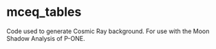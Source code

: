 # mceq_tables

Code used to generate Cosmic Ray background. For use with the Moon Shadow Analysis of P-ONE. 
